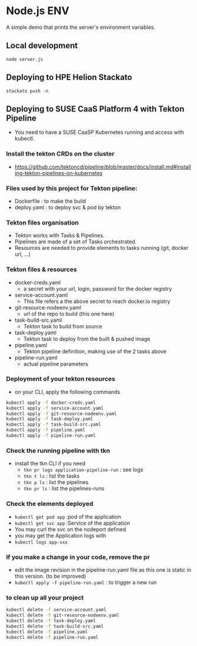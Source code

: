 # Node.js ENV 

A simple demo that prints the server's environment variables.

## Local development

    node server.js

## Deploying to HPE Helion Stackato

    stackato push -n
## Deploying to SUSE CaaS Platform 4 with Tekton Pipeline
* You need to have a SUSE CaaSP Kubernetes running and access with kubectl.
### Install the tekton CRDs on the cluster
* https://github.com/tektoncd/pipeline/blob/master/docs/install.md#installing-tekton-pipelines-on-kubernetes
### Files used by this project for Tekton pipeline:
* Dockerfile : to make the build
* deploy.yaml : to deploy svc & pod by tekton
### Tekton files organisation
* Tekton works with Tasks & Pipelines.
* Pipelines are made of a set of Tasks orchestrated.
* Resources are needed to provide elements to tasks running (git, docker url, ...)
### Tekton files & resources
* docker-creds.yaml
  * a secret with your url, login, password for the docker registry
* service-account.yaml
  * This file refers a the above secret to reach docker.io registry
* git-resource-nodeenv.yaml  
  * url of the repo to build (this one here)
* task-build-src.yaml
  * Tekton task to build from source
* task-deploy.yaml
  * Tekton task to deploy from the built & pushed image  
* pipeline.yaml        
  * Tekton pipeline definition, making use of the 2 tasks above
* pipeline-run.yaml          
  * actual pipeline parameters

### Deployment of your tekton resources
* on your CLI, apply the following commands
```bash
kubectl apply -f docker-creds.yaml           
kubectl apply -f service-account.yaml  
kubectl apply -f git-resource-nodeenv.yaml  
kubectl apply -f task-deploy.yaml
kubectl apply -f task-build-src.yaml
kubectl apply -f pipeline.yaml      
kubectl apply -f pipeline-run.yaml  
```
### Check the running pipeline with tkn
* install the tkn CLI if you need
  * ```tkn pr logs application-pipeline-run``` : see logs
  * ```tkn t ls``` : list the tasks
  * ```tkn p ls``` : list the pipelines
  * ```tkn pr ls``` : list the pipelines-runs
  
### Check the elements deployed
* ```kubectl get pod app``` :pod of the application
* ```kubectl get svc app``` :Service of the application
* You  may curl the svc on the nodeport defined 
* you may get the Application logs with
* ```kubectl logs app-xxx```

### If you make a change in your code, remove the pr
* edit the image revision in the pipeline-run.yaml file as this one is static in this version. (to be improved)
* ```kubectl apply -f pipeline-run.yaml``` : to trigger a new run

### to clean up all your project
```bash
kubectl delete -f service-account.yaml  
kubectl delete -f git-resource-nodeenv.yaml  
kubectl delete -f task-deploy.yaml
kubectl delete -f task-build-src.yaml
kubectl delete -f pipeline.yaml      
kubectl delete -f pipeline-run.yaml  
```




    
